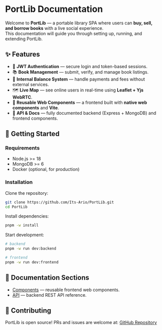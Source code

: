 # PortLib Documentation

Welcome to **PortLib** — a portable library SPA where users can **buy, sell, and borrow books** with a live social experience.  
This documentation will guide you through setting up, running, and extending PortLib.

## ✨ Features

- 🔐 **JWT Authentication** — secure login and token-based sessions.
- 📚 **Book Management** — submit, verify, and manage book listings.
- 💸 **Internal Balance System** — handle payments and fees without external services.
- 🗺️ **Live Map** — see online users in real-time using **Leaflet + Yjs WebRTC**.
- 🧩 **Reusable Web Components** — a frontend built with **native web components** and **Vite**.
- 📖 **API & Docs** — fully documented backend (Express + MongoDB) and frontend components.

## 🚀 Getting Started

### Requirements

- Node.js >= 18
- MongoDB >= 6
- Docker (optional, for production)

### Installation

Clone the repository:

```bash
git clone https://github.com/Its-Ario/PortLib.git
cd PortLib
```

Install dependencies:

```bash
pnpm -w install
```

Start development:

```bash
# backend
pnpm -w run dev:backend

# frontend
pnpm -w run dev:frontend
```

## 📖 Documentation Sections

- [Components](/components/) — reusable frontend web components.
- [API](/api/) — backend REST API reference.

## 🤝 Contributing

PortLib is open source! PRs and issues are welcome at:
[GitHub Repository](https://github.com/Its-Ario/PortLib)
